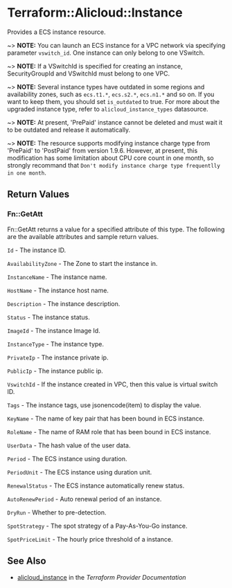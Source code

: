 # Terraform::Alicloud::Instance

Provides a ECS instance resource.

~> **NOTE:** You can launch an ECS instance for a VPC network via specifying parameter `vswitch_id`. One instance can only belong to one VSwitch.

~> **NOTE:** If a VSwitchId is specified for creating an instance, SecurityGroupId and VSwitchId must belong to one VPC.

~> **NOTE:** Several instance types have outdated in some regions and availability zones, such as `ecs.t1.*`, `ecs.s2.*`, `ecs.n1.*` and so on. If you want to keep them, you should set `is_outdated` to true. For more about the upgraded instance type, refer to `alicloud_instance_types` datasource.

~> **NOTE:** At present, 'PrePaid' instance cannot be deleted and must wait it to be outdated and release it automatically.

~> **NOTE:** The resource supports modifying instance charge type from 'PrePaid' to 'PostPaid' from version 1.9.6.
 However, at present, this modification has some limitation about CPU core count in one month, so strongly recommand that `Don't modify instance charge type frequentlly in one month`.

## Return Values

### Fn::GetAtt

Fn::GetAtt returns a value for a specified attribute of this type. The following are the available attributes and sample return values.

`Id` - The instance ID.

`AvailabilityZone` - The Zone to start the instance in.

`InstanceName` - The instance name.

`HostName` - The instance host name.

`Description` - The instance description.

`Status` - The instance status.

`ImageId` - The instance Image Id.

`InstanceType` - The instance type.

`PrivateIp` - The instance private ip.

`PublicIp` - The instance public ip.

`VswitchId` - If the instance created in VPC, then this value is  virtual switch ID.

`Tags` - The instance tags, use jsonencode(item) to display the value.

`KeyName` - The name of key pair that has been bound in ECS instance.

`RoleName` - The name of RAM role that has been bound in ECS instance.

`UserData` - The hash value of the user data.

`Period` - The ECS instance using duration.

`PeriodUnit` - The ECS instance using duration unit.

`RenewalStatus` - The ECS instance automatically renew status.

`AutoRenewPeriod` - Auto renewal period of an instance.

`DryRun` - Whether to pre-detection.

`SpotStrategy` - The spot strategy of a Pay-As-You-Go instance.

`SpotPriceLimit` - The hourly price threshold of a instance.

## See Also

* [alicloud_instance](https://www.terraform.io/docs/providers/alicloud/r/instance.html) in the _Terraform Provider Documentation_